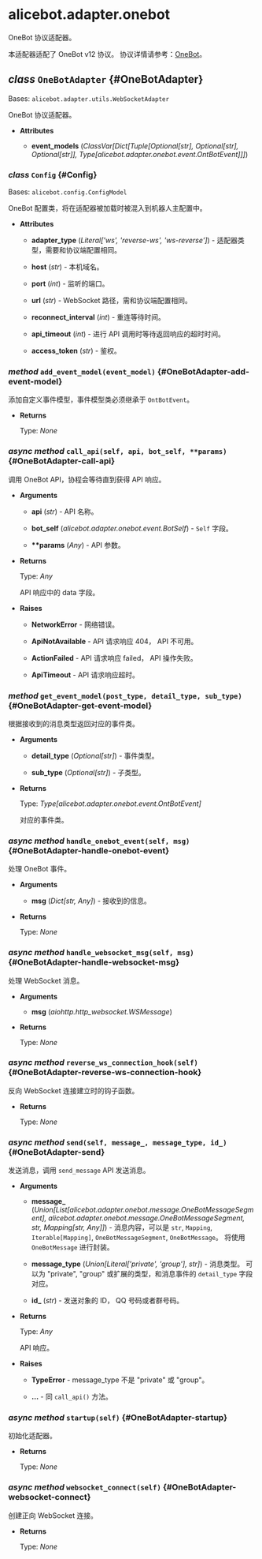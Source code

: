 # alicebot.adapter.onebot

OneBot 协议适配器。

本适配器适配了 OneBot v12 协议。
协议详情请参考：[OneBot](https://12.onebot.dev/)。

## _class_ `OneBotAdapter` {#OneBotAdapter}

Bases: `alicebot.adapter.utils.WebSocketAdapter`

OneBot 协议适配器。

- **Attributes**

  - **event\_models** (_ClassVar\[Dict\[Tuple\[Optional\[str\], Optional\[str\], Optional\[str\]\], Type\[alicebot.adapter.onebot.event.OntBotEvent\]\]\]_)

### _class_ `Config` {#Config}

Bases: `alicebot.config.ConfigModel`

OneBot 配置类，将在适配器被加载时被混入到机器人主配置中。

- **Attributes**

  - **adapter\_type** (_Literal\['ws', 'reverse-ws', 'ws-reverse'\]_) - 适配器类型，需要和协议端配置相同。

  - **host** (_str_) - 本机域名。

  - **port** (_int_) - 监听的端口。

  - **url** (_str_) - WebSocket 路径，需和协议端配置相同。

  - **reconnect\_interval** (_int_) - 重连等待时间。

  - **api\_timeout** (_int_) - 进行 API 调用时等待返回响应的超时时间。

  - **access\_token** (_str_) - 鉴权。

### _method_ `add_event_model(event_model)` {#OneBotAdapter-add-event-model}

添加自定义事件模型，事件模型类必须继承于 `OntBotEvent`。

- **Returns**

  Type: _None_

### _async method_ `call_api(self, api, bot_self, **params)` {#OneBotAdapter-call-api}

调用 OneBot API，协程会等待直到获得 API 响应。

- **Arguments**

  - **api** (_str_) - API 名称。

  - **bot\_self** (_alicebot.adapter.onebot.event.BotSelf_) - `Self` 字段。

  - **\*\*params** (_Any_) - API 参数。

- **Returns**

  Type: _Any_

  API 响应中的 data 字段。

- **Raises**

  - **NetworkError** - 网络错误。

  - **ApiNotAvailable** - API 请求响应 404， API 不可用。

  - **ActionFailed** - API 请求响应 failed， API 操作失败。

  - **ApiTimeout** - API 请求响应超时。

### _method_ `get_event_model(post_type, detail_type, sub_type)` {#OneBotAdapter-get-event-model}

根据接收到的消息类型返回对应的事件类。

- **Arguments**

  - **detail\_type** (_Optional\[str\]_) - 事件类型。

  - **sub\_type** (_Optional\[str\]_) - 子类型。

- **Returns**

  Type: _Type\[alicebot.adapter.onebot.event.OntBotEvent\]_

  对应的事件类。

### _async method_ `handle_onebot_event(self, msg)` {#OneBotAdapter-handle-onebot-event}

处理 OneBot 事件。

- **Arguments**

  - **msg** (_Dict\[str, Any\]_) - 接收到的信息。

- **Returns**

  Type: _None_

### _async method_ `handle_websocket_msg(self, msg)` {#OneBotAdapter-handle-websocket-msg}

处理 WebSocket 消息。

- **Arguments**

  - **msg** (_aiohttp.http\_websocket.WSMessage_)

- **Returns**

  Type: _None_

### _async method_ `reverse_ws_connection_hook(self)` {#OneBotAdapter-reverse-ws-connection-hook}

反向 WebSocket 连接建立时的钩子函数。

- **Returns**

  Type: _None_

### _async method_ `send(self, message_, message_type, id_)` {#OneBotAdapter-send}

发送消息，调用 `send_message` API 发送消息。

- **Arguments**

  - **message\_** (_Union\[List\[alicebot.adapter.onebot.message.OneBotMessageSegment\], alicebot.adapter.onebot.message.OneBotMessageSegment, str, Mapping\[str, Any\]\]_) - 消息内容，可以是 `str`, `Mapping`, `Iterable[Mapping]`,
  `OneBotMessageSegment`, `OneBotMessage`。
  将使用 `OneBotMessage` 进行封装。

  - **message\_type** (_Union\[Literal\['private', 'group'\], str\]_) - 消息类型。
  可以为 "private", "group" 或扩展的类型，和消息事件的 `detail_type` 字段对应。

  - **id\_** (_str_) - 发送对象的 ID， QQ 号码或者群号码。

- **Returns**

  Type: _Any_

  API 响应。

- **Raises**

  - **TypeError** - message_type 不是 "private" 或 "group"。

  - **...** - 同 `call_api()` 方法。

### _async method_ `startup(self)` {#OneBotAdapter-startup}

初始化适配器。

- **Returns**

  Type: _None_

### _async method_ `websocket_connect(self)` {#OneBotAdapter-websocket-connect}

创建正向 WebSocket 连接。

- **Returns**

  Type: _None_

